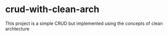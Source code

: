 # crud-with-clean-arch
This project is a simple CRUD but implemented using the concepts of clean archtecture
